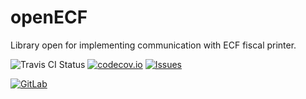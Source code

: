 # openECF
Library open for implementing communication with ECF fiscal printer.

![Travis CI Status](https://travis-ci.org/douglaspribeiro/openECF.svg?branch=master)
[![codecov.io](https://codecov.io/github/douglaspribeiro/openECF/coverage.svg?branch=master)](https://codecov.io/github/douglaspribeiro/openECF?branch=master)
[![Issues](https://img.shields.io/github/issues-raw/douglaspribeiro/openECF.svg)](https://img.shields.io/github/issues-raw/douglaspribeiro/openECF.svg)

[![GitLab](https://gitlab.com/douglaspribeiro/openECF/badges/master/build.svg)](https://gitlab.com/douglaspribeiro/openECF/badges/master/build.svg)
